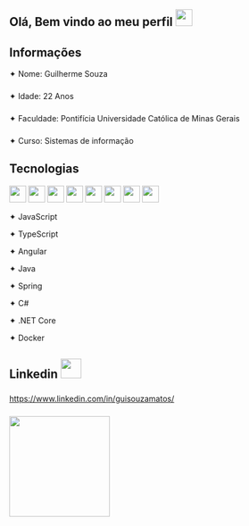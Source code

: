 ## Olá, Bem vindo ao meu perfil <img src="https://camo.githubusercontent.com/e8e7b06ecf583bc040eb60e44eb5b8e0ecc5421320a92929ce21522dbc34c891/68747470733a2f2f6d656469612e67697068792e636f6d2f6d656469612f6876524a434c467a6361737252346961377a2f67697068792e676966" width="30" height="30"/> 


## Informações
✦ Nome: Guilherme Souza
###
✦ Idade: 22 Anos
###
✦ Faculdade: Pontifícia Universidade Católica de Minas Gerais
###
✦ Curso: Sistemas de informação
###
## Tecnologias
<img src="https://cdn.jsdelivr.net/gh/devicons/devicon/icons/angularjs/angularjs-plain.svg" width="30" height="30"/> <img src="https://cdn.jsdelivr.net/gh/devicons/devicon/icons/java/java-plain.svg" width="30" height="30"/> <img src="https://cdn.jsdelivr.net/gh/devicons/devicon/icons/javascript/javascript-plain.svg" width="30" height="30"/> <img src="https://cdn.jsdelivr.net/gh/devicons/devicon/icons/spring/spring-original-wordmark.svg" width="30" height="30"/> <img src="https://cdn.jsdelivr.net/gh/devicons/devicon/icons/typescript/typescript-plain.svg" width="30" height="30"/> <img src="https://cdn.jsdelivr.net/gh/devicons/devicon/icons/csharp/csharp-plain.svg" width="30" height="30" /> <img src="https://cdn.jsdelivr.net/gh/devicons/devicon/icons/dotnetcore/dotnetcore-original.svg" width="30" height="30" /> <img src="https://cdn.jsdelivr.net/gh/devicons/devicon/icons/docker/docker-plain-wordmark.svg" width="30" height="30" />
<p>✦ JavaScript</p>
<p>✦ TypeScript</p>
<p>✦ Angular</p>
<p>✦ Java</p>
<p>✦ Spring</p>
<p>✦ C#</p>
<p>✦ .NET Core</p>
<p>✦ Docker</p>

          
          
          
          
               
 
      
          
          
          
 ## Linkedin <img src="https://cliply.co/wp-content/uploads/2021/02/372102050_LINKEDIN_ICON_TRANSPARENT_1080.gif" width="37" height="35">
### 
https://www.linkedin.com/in/guisouzamatos/
###




<div>
<a href="https://github.com/guisouzamatos">
<img height="180em" src="https://github-readme-stats.vercel.app/api/top-langs/?username=guisouzamatos&layout=compact&langs_count=7&theme=dracula"/>
</div>
<!--
**guisouzamatos/guisouzamatos** is a ✨ _special_ ✨ repository because its `README.md` (this file) appears on your GitHub profile.

Here are some ideas to get you started:

- 🔭 I’m currently working on ...
- 🌱 I’m currently learning ...
- 👯 I’m looking to collaborate on ...
- 🤔 I’m looking for help with ...
- 💬 Ask me about ...
- 📫 How to reach me: ...
- 😄 Pronouns: ...
- ⚡ Fun fact: ...
-->
<link rel="stylesheet" href="https://cdn.jsdelivr.net/gh/devicons/devicon@v2.15.1/devicon.min.css">
